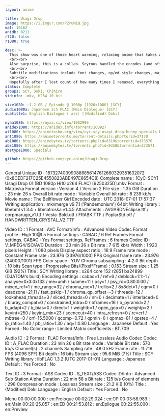 ```yaml
---
layout: anime

title: Usagi Drop
image: https://i.imgur.com/P2ruM1Q.jpg
mal: 10162
anidb: 8211
r720: false
r1080: true

desc: >-
  This show was one of those heart warming, relaxing anime that takes a nice break from the mainstream cliches. I recommend it if you're down for something relaxing.
  <br><br>
  Also surprise, this is a collab. Scyrous handled the encodes (and offered a little help with syncing), while I worked on the subtitles, muxing, and the release. Subtitles come from Doki, with some signs and preview translations from Chihiro, modified by me. Shout out to Moodkiller too.
  <br><br>
  Subtitle modifications include font changes, op/ed style changes, majority of signs updated to look nicer, and syncing of course.
  <br><br>
  Hopefully after I lost count of how many times I remuxed, everything turned out nicely.
status: Complete
groups: SCY, Doki, Chihiro
vidinfo: .mkv, h264 10-bit

size1080: ~1.2 GB / Episode @ 1080p (1920x1080) [SCY]
audio1080a: Japanese 2ch FLAC (Main Dialogue) [SCY]
subtitle1: English Dialogue (.ass) [(Modified) Doki]

nyaa1080: https://nyaa.si/view/1052996
anidex1080: https://anidex.info/torrent/160927
at1080: https://animetosho.org/view/cyc-scy-usagi-drop-bunny-specials-bd-1080p.d160927
ant1080: https://animetorrents.me/torrent-details.php?torid=37128
ab1080: https://animebytes.tv/torrents.php?id=8310&torrentid=373570
abs1080: https://animebytes.tv/torrents.php?id=9350&torrentid=373571
abstype1080: Specials

github: https://github.com/cyc-anime/Usagi-Drop
---
```

General
Unique ID                                : 187327403990886856147612660329351632072 (0x8CEDF217C25E4550823ABE497E6654C8)
Complete name                            : [CyC-SCY] Usagi Drop 01 (BD 1080p Hi10 x264 FLAC) [9250325D].mkv
Format                                   : Matroska
Format version                           : Version 4 / Version 2
File size                                : 1.35 GiB
Duration                                 : 23 min 26 s
Overall bit rate mode                    : Variable
Overall bit rate                         : 8 239 kb/s
Movie name                               : The Bellflower Girl
Encoded date                             : UTC 2018-07-01 17:57:37
Writing application                      : mkvmerge v9.7.1 ('Pandemonium') 64bit
Writing library                          : libebml v1.3.4 + libmatroska v1.4.5
Attachments                              : AVGARDNEclipse.ttf / corpmarugo_v1.ttf / Vesta-Bold.otf / FRABK.TTF / PoplarStd.otf / HANDWRITTEN_CRYSTAL_V2.TTF

Video
ID                                       : 1
Format                                   : AVC
Format/Info                              : Advanced Video Codec
Format profile                           : High 10@L5
Format settings                          : CABAC / 6 Ref Frames
Format settings, CABAC                   : Yes
Format settings, RefFrames               : 6 frames
Codec ID                                 : V_MPEG4/ISO/AVC
Duration                                 : 23 min 26 s
Bit rate                                 : 7 615 kb/s
Width                                    : 1 920 pixels
Height                                   : 1 080 pixels
Display aspect ratio                     : 16:9
Frame rate mode                          : Constant
Frame rate                               : 23.976 (23976/1000) FPS
Original frame rate                      : 23.976 (24000/1001) FPS
Color space                              : YUV
Chroma subsampling                       : 4:2:0
Bit depth                                : 10 bits
Scan type                                : Progressive
Bits/(Pixel*Frame)                       : 0.153
Stream size                              : 1.25 GiB (92%)
Title                                    : SCY
Writing library                          : x264 core 152 r2851 ba24899 (DJATOM's build)
Encoding settings                        : cabac=1 / ref=6 / deblock=1:1:-1 / analyse=0x3:0x133 / me=umh / subme=11 / psy=1 / psy_rd=0.80:0.00 / mixed_ref=1 / me_range=32 / chroma_me=1 / trellis=2 / 8x8dct=1 / cqm=0 / deadzone=21,11 / fast_pskip=1 / chroma_qp_offset=-3 / threads=12 / lookahead_threads=3 / sliced_threads=0 / nr=0 / decimate=1 / interlaced=0 / bluray_compat=0 / constrained_intra=0 / bframes=16 / b_pyramid=2 / b_adapt=2 / b_bias=0 / direct=1 / weightb=1 / open_gop=0 / weightp=2 / keyint=250 / keyint_min=23 / scenecut=40 / intra_refresh=0 / rc=crf / mbtree=0 / crf=15.5000 / qcomp=0.72 / qpmin=0 / qpmax=81 / qpstep=4 / ip_ratio=1.40 / pb_ratio=1.30 / aq=1:0.80
Language                                 : Japanese
Default                                  : Yes
Forced                                   : No
Color range                              : Limited
Matrix coefficients                      : BT.709

Audio
ID                                       : 2
Format                                   : FLAC
Format/Info                              : Free Lossless Audio Codec
Codec ID                                 : A_FLAC
Duration                                 : 23 min 26 s
Bit rate mode                            : Variable
Bit rate                                 : 570 kb/s
Channel(s)                               : 2 channels
Sampling rate                            : 48.0 kHz
Frame rate                               : 11.719 FPS (4096 SPF)
Bit depth                                : 16 bits
Stream size                              : 95.6 MiB (7%)
Title                                    : SCY
Writing library                          : libFLAC 1.3.2 (UTC 2017-01-01)
Language                                 : Japanese
Default                                  : Yes
Forced                                   : No

Text
ID                                       : 3
Format                                   : ASS
Codec ID                                 : S_TEXT/ASS
Codec ID/Info                            : Advanced Sub Station Alpha
Duration                                 : 22 min 58 s
Bit rate                                 : 125 b/s
Count of elements                        : 298
Compression mode                         : Lossless
Stream size                              : 21.2 KiB (0%)
Title                                    : (Modified) Doki
Language                                 : English
Default                                  : Yes
Forced                                   : No

Menu
00:00:00.000                             : en:Prologue
00:02:29.024                             : en:OP
00:03:58.989                             : en:Main
00:20:25.057                             : en:ED
00:21:53.812                             : en:Epilogue
00:22:55.000                             : en:Preview
